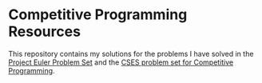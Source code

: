 # Competitive Programming Resources

This repository contains my solutions for the problems I have solved in the [Project Euler Problem Set](https://projecteuler.net/archives) and the [CSES problem set for Competitive Programming](https://cses.fi/problemset).
